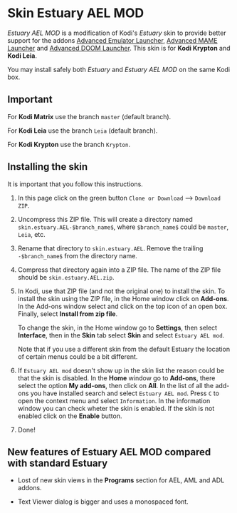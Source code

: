 # Skin Estuary AEL MOD #

*Estuary AEL MOD* is a modification of Kodi's *Estuary* skin to provide better support for the
addons [Advanced Emulator Launcher], [Advanced MAME Launcher] and [Advanced DOOM Launcher].
This skin is for **Kodi Krypton** and **Kodi Leia**.

You may install safely both *Estuary* and *Estuary AEL MOD* on the same Kodi box.

[Advanced Emulator Launcher]: http://forum.kodi.tv/showthread.php?tid=287826
[Advanced MAME Launcher]: http://forum.kodi.tv/showthread.php?tid=304186
[Advanced DOOM Launcher]: https://github.com/Wintermute0110/plugin.program.advanced.DOOM.launcher

## Important ##

For **Kodi Matrix** use the branch `master` (default branch).

For **Kodi Leia** use the branch `Leia` (default branch).

For **Kodi Krypton** use the branch `Krypton`.

## Installing the skin ##

It is important that you follow this instructions.

  1) In this page click on the green button `Clone or Download` --> `Download ZIP`.

  2) Uncompress this ZIP file. This will create a directory named `skin.estuary.AEL-$branch_name$`, where `$branch_name$` could be `master`, `Leia`, etc.

  3) Rename that directory to `skin.estuary.AEL`. Remove the trailing `-$branch_name$` from the directory name.

  4) Compress that directory again into a ZIP file. The name of the ZIP file should be `skin.estuary.AEL.zip`.

  5) In Kodi, use that ZIP file (and not the original one) to install the skin. To install the skin using the ZIP file, in the Home window click on **Add-ons**. In the Add-ons window select and click on the top icon of an open box. Finally, select **Install from zip file**.

     To change the skin, in the Home window go to **Settings**, then select **Interface**, then in the **Skin** tab select **Skin** and select `Estuary AEL mod`.

     Note that if you use a different skin from the default Estuary the location of certain menus could be a bit different.

  6) If `Estuary AEL mod` doesn't show up in the skin list the reason could be that the skin is disabled. In the **Home** window go to **Add-ons**, there select the option **My add-ons**, then click on **All**. In the list of all the add-ons you have installed search and select `Estuary AEL mod`. Press `C` to open the context menu and select `Information`. In the information window you can check wheter the skin is enabled. If the skin is not enabled click on the **Enable** button.

  7) Done!

## New features of Estuary AEL MOD compared with standard Estuary ##

 * Lost of new skin views in the **Programs** section for AEL, AML and ADL addons.

 * Text Viewer dialog is bigger and uses a monospaced font.
